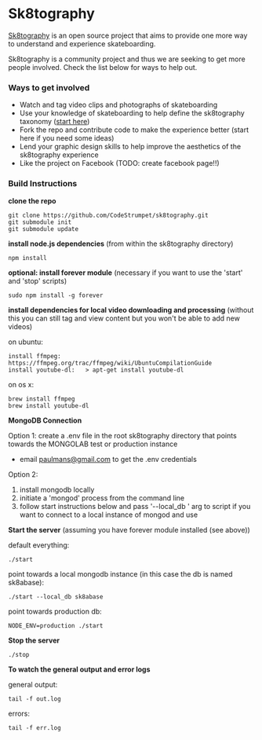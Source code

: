 Sk8tography
===========

[Sk8tography](http://sk8tography.com/ "Sk8tography") is an open source project that aims to provide one more way to understand and experience skateboarding. 

Sk8tography is a community project and thus we are seeking to get more people involved. Check the list below for ways to help out.  


### **Ways to get involved**

* Watch and tag video clips and photographs of skateboarding
* Use your knowledge of skateboarding to help define the sk8tography taxonomy ([start here](https://github.com/CodeStrumpet/sk8tography/issues?labels=Skateboarding+Taxonomy&page=1&state=open "skateboarding taxonomy issues"))
* Fork the repo and contribute code to make the experience better (start here if you need some ideas)
* Lend your graphic design skills to help improve the aesthetics of the sk8tography experience
* Like the project on Facebook (TODO: create facebook page!!)  


### **Build Instructions**

**clone the repo**

	git clone https://github.com/CodeStrumpet/sk8tography.git
	git submodule init
	git submodule update
  

**install node.js dependencies** (from within the sk8tography directory)
	
	npm install
  

**optional: install forever module** (necessary if you want to use the 'start' and 'stop' scripts)

	sudo npm install -g forever
  

**install dependencies for local video downloading and processing** (without this you can still tag and view content but you won't be able to add new videos)

on ubuntu:

	install ffmpeg: https://ffmpeg.org/trac/ffmpeg/wiki/UbuntuCompilationGuide
	install youtube-dl:   > apt-get install youtube-dl

on os x:

	brew install ffmpeg
	brew install youtube-dl
  

  
**MongoDB Connection**

Option 1: create a .env file in the root sk8tography directory that points towards the MONGOLAB test or production instance 

* email paulmans@gmail.com to get the .env credentials

Option 2:
1. install mongodb locally
2. initiate a 'mongod' process from the command line
3. follow start instructions below and pass '--local_db <db name>' arg to script if you want to connect to a local instance of mongod and use <db name>


**Start the server** (assuming you have forever module installed (see above))

default everything:

	./start

point towards a local mongodb instance (in this case the db is named sk8abase):

	./start --local_db sk8abase

point towards production db:

	NODE_ENV=production ./start


**Stop the server**

	./stop

**To watch the general output and error logs**

general output:

	tail -f out.log

errors:

	tail -f err.log

